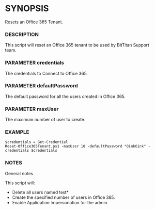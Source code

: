 # SYNOPSIS
Resets an Office 365 Tenant.

### DESCRIPTION
This script will reset an Office 365 tenant to be used by BitTitan Support team.

### PARAMETER credentials
The credentials to Connect to Office 365.

### PARAMETER defaultPassword
The default password for all the users created in Office 365.

### PARAMETER maxUser
The maximum number of user to create.

### EXAMPLE

    $credentials = Get-Credential
    Reset-Office365Tenant.ps1 -maxUser 10 -defaultPassword "OinkOink" -credentials $credentials

### NOTES
General notes

This script will:

* Delete all users named test*
* Create the specified number of users in Office 365.
* Enable Application Impersonation for the admin.